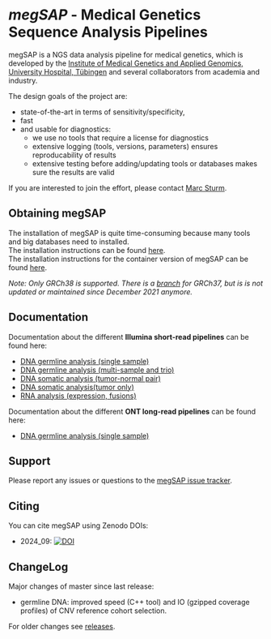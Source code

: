 # *megSAP* - Medical Genetics Sequence Analysis Pipelines

megSAP is a NGS data analysis pipeline for medical genetics, which is developed by the [Institute of Medical Genetics and Applied Genomics, University Hospital, Tübingen](http://www.uni-tuebingen.de/Klinische_Genetik/start.html) and several collaborators from academia and industry.

The design goals of the project are:

 * state-of-the-art in terms of sensitivity/specificity,
 * fast
 * and usable for diagnostics:
 	* we use no tools that require a license for diagnostics
    * extensive logging (tools, versions, parameters) ensures reproducability of results
	* extensive testing before adding/updating tools or databases makes sure the results are valid

If you are interested to join the effort, please contact [Marc Sturm](https://github.com/marc-sturm).

## Obtaining megSAP

The installation of megSAP is quite time-consuming because many tools and big databases need to installed.  
The installation instructions can be found [here](doc/install_unix.md).  
The installation instructions for the container version of megSAP can be found [here](doc/install_unix_container_version.md).

*Note: Only GRCh38 is supported. There is a [branch](https://github.com/imgag/megSAP/tree/GRCh37) for GRCh37, but is is not updated or maintained since December 2021 anymore.*

## Documentation

Documentation about the different **Illumina short-read pipelines** can be found here:

* [DNA germline analysis (single sample)](doc/dna_single_sample.md)
* [DNA germline analysis (multi-sample and trio)](doc/dna_multi_sample.md)
* [DNA somatic analysis (tumor-normal pair)](doc/dna_tumor-normal_pair.md)
* [DNA somatic analysis(tumor only)](doc/dna_tumor_only.md)
* [RNA analysis (expression, fusions)](doc/rna_expression.md)

Documentation about the different **ONT long-read pipelines** can be found here:

* [DNA germline analysis (single sample)](doc/dna_longread_single_sample.md)

## Support

Please report any issues or questions to the [megSAP issue tracker](https://github.com/imgag/megSAP/issues).

## Citing

You can cite megSAP using Zenodo DOIs:

* 2024_09: [![DOI](https://zenodo.org/badge/DOI/10.5281/zenodo.13744183.svg)](https://doi.org/10.5281/zenodo.13744183)

## ChangeLog

Major changes of master since last release:

* germline DNA: improved speed (C++ tool) and IO (gzipped coverage profiles) of CNV reference cohort selection.

For older changes see [releases](https://github.com/imgag/megSAP/releases).
